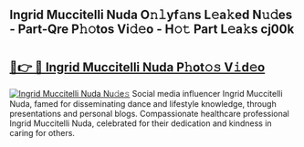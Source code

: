 ## Ingrid Muccitelli Nuda O𝚗𝚕yf𝚊ns L𝚎a𝚔ed N𝚞𝚍es - Part-Qre P𝚑𝚘tos Vi𝚍𝚎o - H𝚘𝚝 Part L𝚎a𝚔s cj00k

# <h2><a href="http://kf3u8cw.oniu.top/?m=Ingrid+Muccitelli+Nuda">🔗👉 🔴 Ingrid Muccitelli Nuda P𝚑ot𝚘𝚜 V𝚒d𝚎o</a></h2>

[![Ingrid Muccitelli Nuda Nu𝚍e𝚜](https://i.imgur.com/0qMVB7G.gif)](http://kf3u8cw.oniu.top/?m=Ingrid+Muccitelli+Nuda)
Social media influencer Ingrid Muccitelli Nuda, famed for disseminating dance and lifestyle knowledge, through presentations and personal blogs. Compassionate healthcare professional Ingrid Muccitelli Nuda, celebrated for their dedication and kindness in caring for others.  
